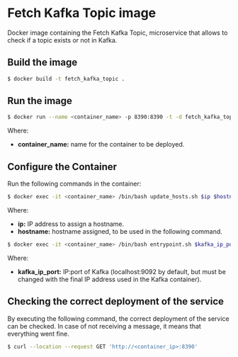 # Fetch Kafka Topic image

Docker image containing the Fetch Kafka Topic, microservice that allows to check if a topic exists or not in Kafka.

## Build the image

```sh
$ docker build -t fetch_kafka_topic .
```

## Run the image

```sh
$ docker run --name <container_name> -p 8390:8390 -t -d fetch_kafka_topic
```

Where:

* **container_name:** name for the container to be deployed.

## Configure the Container

Run the following commands in the container:

```sh
$ docker exec -it <container_name> /bin/bash update_hosts.sh $ip $hostname
```

Where:

* **ip:** IP address to assign a hostname.
* **hostname:** hostname assigned, to be used in the following command.

```sh
$ docker exec -it <container_name> /bin/bash entrypoint.sh $kafka_ip_port
```

Where:

* **kafka_ip_port:** IP:port of Kafka (localhost:9092 by default, but must be changed with the final IP address used in the Kafka container).

## Checking the correct deployment of the service

By executing the following command, the correct deployment of the service can be checked. In case of not receiving a message, it means that everything went fine.

```sh
$ curl --location --request GET 'http://<container_ip>:8390'
```
